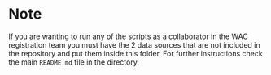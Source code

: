 # Note
If you are wanting to run any of the scripts as a collaborator in the WAC registration team you must have the 2 data sources that are not included in the repository and put them inside this folder. For further instructions check the main `README.md` file in the directory.
